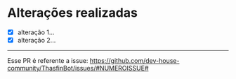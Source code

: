 <!-- 
  Siga esses passos para seu PR ser aprovado:
  1 - Seu PR deve solucionar apenas um problema, se resolve mais de um, separe o código em PRs diferentes
  2 - Nas configurações aqui a direita faça:
      2.1 - Vincule seu PR a issue correpondente
      2.2 - Selecione o time NewPromisses para fazer review no seu PR
      2.3 - Coloque o seu perfil e o perfil da jakeliny em Assign
      2.4 - Adicione ThasfinBot no campo Projeto
  3 - Preencha abaixo conforme as informações
-->



# Alterações realizadas
- [X] alteração 1...
- [X] alteração 2...

---
Esse PR é referente a issue: https://github.com/dev-house-community/ThasfinBot/issues/#NUMEROISSUE#
